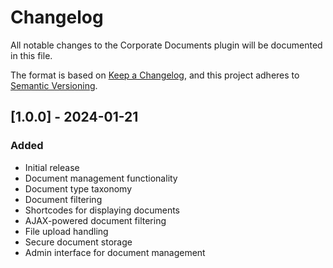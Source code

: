 # Changelog

All notable changes to the Corporate Documents plugin will be documented in this file.

The format is based on [Keep a Changelog](https://keepachangelog.com/en/1.0.0/),
and this project adheres to [Semantic Versioning](https://semver.org/spec/v2.0.0.html).

## [1.0.0] - 2024-01-21

### Added
- Initial release
- Document management functionality
- Document type taxonomy
- Document filtering
- Shortcodes for displaying documents
- AJAX-powered document filtering
- File upload handling
- Secure document storage
- Admin interface for document management